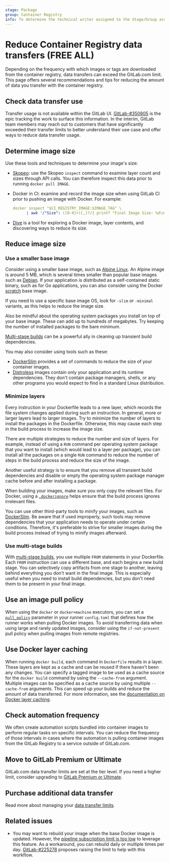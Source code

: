 ```yaml
---
stage: Package
group: Container Registry
info: To determine the technical writer assigned to the Stage/Group associated with this page, see https://about.gitlab.com/handbook/product/ux/technical-writing/#assignments
---
```


# Reduce Container Registry data transfers **(FREE ALL)**

Depending on the frequency with which images or tags are downloaded from the container registry,
data transfers can exceed the GitLab.com limit. This page offers several recommendations and tips for
reducing the amount of data you transfer with the container registry.

## Check data transfer use

Transfer usage is not available within the GitLab UI. [GitLab-#350905](https://gitlab.com/gitlab-org/gitlab/-/issues/350905)
is the epic tracking the work to surface this information. In the interim, GitLab team members may reach out to customers that have
significantly exceeded their transfer limits to better understand their use case and offer ways to reduce data transfer
usage.

## Determine image size

Use these tools and techniques to determine your image's size:

- [Skopeo](https://github.com/containers/skopeo):
  use the Skopeo `inspect` command to examine layer count and sizes through API calls. You can
  therefore inspect this data prior to running `docker pull IMAGE`.

- Docker in CI: examine and record the image size when using GitLab CI prior to pushing an image
  with Docker. For example:

  ```yaml
  docker inspect "$CI_REGISTRY_IMAGE:$IMAGE_TAG" \
        | awk '/"Size": ([0-9]+)[,]?/{ printf "Final Image Size: %d\n", $2 }'
  ```

- [Dive](https://github.com/wagoodman/dive)
  is a tool for exploring a Docker image, layer contents, and discovering ways to reduce its size.

## Reduce image size

### Use a smaller base image

Consider using a smaller base image, such as [Alpine Linux](https://alpinelinux.org/).
An Alpine image is around 5 MB, which is several times smaller than popular base images such as
[Debian](https://hub.docker.com/_/debian).
If your application is distributed as a self-contained static binary, such as for Go applications,
you can also consider using the Docker [scratch](https://hub.docker.com/_/scratch/)
base image.

If you need to use a specific base image OS, look for `-slim` or `-minimal` variants, as this helps
to reduce the image size.

Also be mindful about the operating system packages you install on top of your base image. These can
add up to hundreds of megabytes. Try keeping the number of installed packages to the bare minimum.

[Multi-stage builds](#use-multi-stage-builds) can be a powerful ally in cleaning up transient build
dependencies.

You may also consider using tools such as these:

- [DockerSlim](https://github.com/docker-slim/docker-slim)
  provides a set of commands to reduce the size of your container images.
- [Distroless](https://github.com/GoogleContainerTools/distroless) images contain only your
  application and its runtime dependencies. They don't contain package managers, shells, or any
  other programs you would expect to find in a standard Linux distribution.

### Minimize layers

Every instruction in your Dockerfile leads to a new layer, which records the file system changes
applied during such an instruction. In general, more or larger layers lead to larger images. Try to
minimize the number of layers to install the packages in the Dockerfile. Otherwise, this may cause
each step in the build process to increase the image size.

There are multiple strategies to reduce the number and size of layers. For example, instead of using
a `RUN` command per operating system package that you want to install (which would lead to a layer
per package), you can install all the packages on a single `RUN` command to reduce the number of
steps in the build process and reduce the size of the image.

Another useful strategy is to ensure that you remove all transient build dependencies and disable or
empty the operating system package manager cache before and after installing a package.

When building your images, make sure you only copy the relevant files. For Docker, using a
[`.dockerignore`](https://docs.docker.com/engine/reference/builder/#dockerignore-file)
helps ensure that the build process ignores irrelevant files.

You can use other third-party tools to minify your images, such as [DockerSlim](https://github.com/docker-slim/docker-slim).
Be aware that if used improperly, such tools may remove dependencies that your application needs to
operate under certain conditions. Therefore, it's preferable to strive for smaller images during the
build process instead of trying to minify images afterward.

### Use multi-stage builds

With [multi-stage builds](https://docs.docker.com/build/building/multi-stage/),
you use multiple `FROM` statements in your Dockerfile. Each `FROM` instruction can use a different
base, and each begins a new build stage. You can selectively copy artifacts from one stage to
another, leaving behind everything you don't want in the final image. This is especially useful when
you need to install build dependencies, but you don't need them to be present in your final image.

## Use an image pull policy

When using the `docker` or `docker+machine` executors, you can set a [`pull_policy`](https://docs.gitlab.com/runner/executors/docker.html#using-the-if-not-present-pull-policy)
parameter in your runner `config.toml` that defines how the runner works when pulling Docker images.
To avoid transferring data when using large and rarely updated images, consider using the
`if-not-present` pull policy when pulling images from remote registries.

## Use Docker layer caching

When running `docker build`, each command in `Dockerfile` results in a layer. These layers are kept
as a cache and can be reused if there haven't been any changes. You can specify a tagged image to be
used as a cache source for the `docker build` command by using the `--cache-from` argument. Multiple
images can be specified as a cache source by using multiple `--cache-from` arguments. This can speed
up your builds and reduce the amount of data transferred. For more information, see the
[documentation on Docker layer caching](../../../ci/docker/using_docker_build.md#make-docker-in-docker-builds-faster-with-docker-layer-caching).

## Check automation frequency

We often create automation scripts bundled into container images to perform regular tasks on specific intervals.
You can reduce the frequency of those intervals in cases where the automation is pulling container images from
the GitLab Registry to a service outside of GitLab.com.

## Move to GitLab Premium or Ultimate

GitLab.com data transfer limits are set at the tier level. If you need a higher limit, consider
upgrading to [GitLab Premium or Ultimate](https://about.gitlab.com/upgrade/).

## Purchase additional data transfer

Read more about managing your [data transfer limits](../../../subscriptions/gitlab_com/index.md#purchase-more-storage-and-transfer).

## Related issues

- You may want to rebuild your image when the base Docker image is updated. However, the
  [pipeline subscription limit is too low](https://gitlab.com/gitlab-org/gitlab/-/issues/225278)
  to leverage this feature. As a workaround, you can rebuild daily or multiple times per day.
  [GitLab-#225278](https://gitlab.com/gitlab-org/gitlab/-/issues/225278)
  proposes raising the limit to help with this workflow.
